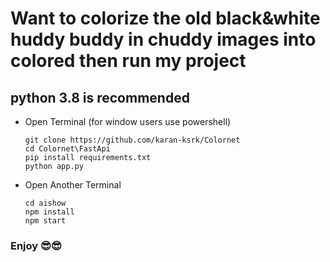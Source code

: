 ﻿# Want to colorize the old black&white huddy buddy in chuddy images into colored then run my project

## python 3.8 is recommended

- Open Terminal (for window users use powershell)

      git clone https://github.com/karan-ksrk/Colornet
      cd Colornet\FastApi
      pip install requirements.txt
      python app.py

- Open Another Terminal

      cd aishow
      npm install
      npm start

### Enjoy 😎😎
